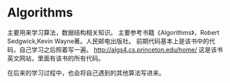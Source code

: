 # Algorithms
主要用来学习算法，数据结构相关知识。
主要参考书籍《Algorithms》，Robert Sedgwick,Kevin Wayne著。人民邮电出版社。
前期代码基本上是该书中的代码，自己学习之后照着写一遍。
http://algs4.cs.princeton.edu/home/   这是该书英文网站，里面有该书的所有代码。

在后来的学习过程中，也会将自己遇到的其他算法写进来。

